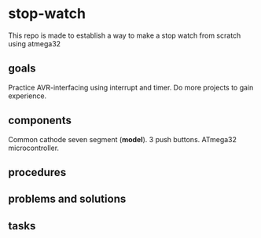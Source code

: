 # stop-watch
This repo is made to establish a way to make a stop watch from scratch  using atmega32

## goals
Practice AVR-interfacing using interrupt and timer.
Do more projects to gain experience.

## components
Common cathode seven segment (**model**).
3 push buttons.
ATmega32 microcontroller.

## procedures



## problems and solutions



## tasks


